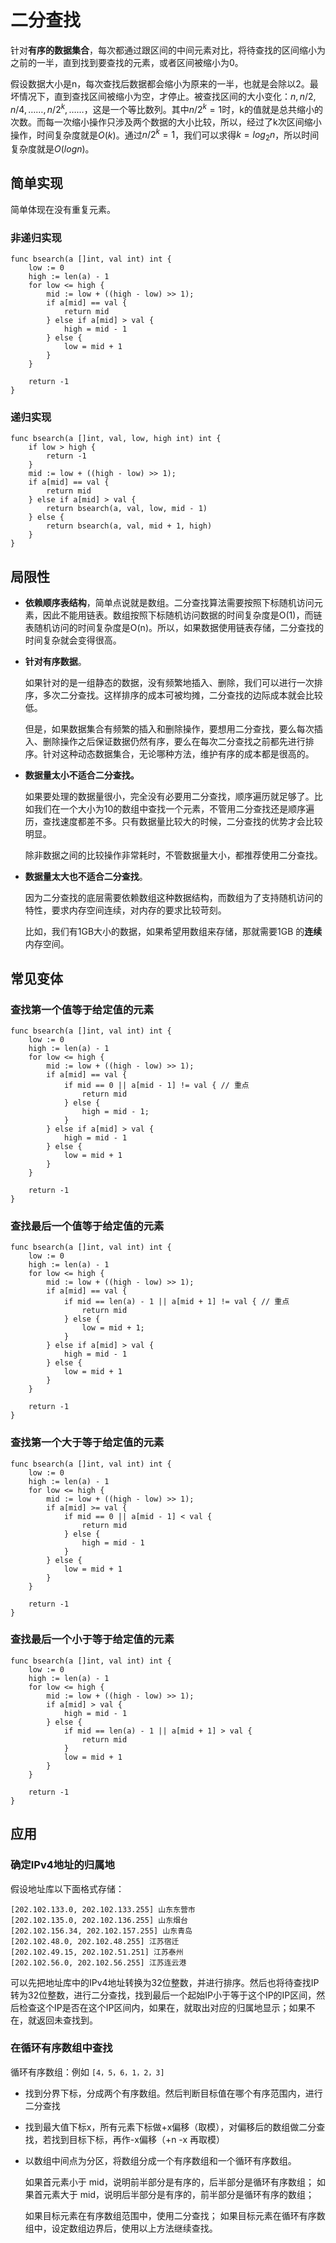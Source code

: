 # 二分查找

针对**有序的数据集合**，每次都通过跟区间的中间元素对比，将待查找的区间缩小为之前的一半，直到找到要查找的元素，或者区间被缩小为0。

假设数据大小是n，每次查找后数据都会缩小为原来的一半，也就是会除以2。最坏情况下，直到查找区间被缩小为空，才停止。被查找区间的大小变化：$n,n/2,n/4,……,n/2^k,……$，这是一个等比数列。其中$n/2^k = 1$时，k的值就是总共缩小的次数。而每一次缩小操作只涉及两个数据的大小比较，所以，经过了k次区间缩小操作，时间复杂度就是$O(k)$。通过$n/2^k=1$，我们可以求得$k=log_2n$，所以时间复杂度就是$O(logn)$。



## 简单实现

简单体现在没有重复元素。

### 非递归实现

```
func bsearch(a []int, val int) int {
	low := 0
	high := len(a) - 1
	for low <= high {
		mid := low + ((high - low) >> 1);
		if a[mid] == val {
			return mid
		} else if a[mid] > val {
			high = mid - 1
		} else {
			low = mid + 1
		}
	} 
	
	return -1
}
```

### 递归实现

```
func bsearch(a []int, val, low, high int) int {
	if low > high {
		return -1
	}
	mid := low + ((high - low) >> 1);
	if a[mid] == val {
		return mid
	} else if a[mid] > val {
		return bsearch(a, val, low, mid - 1)
	} else {
		return bsearch(a, val, mid + 1, high)
	}
}
```



## 局限性

- **依赖顺序表结构**，简单点说就是数组。二分查找算法需要按照下标随机访问元素，因此不能用链表。数组按照下标随机访问数据的时间复杂度是O(1)，而链表随机访问的时间复杂度是O(n)。所以，如果数据使用链表存储，二分查找的时间复杂就会变得很高。

- **针对有序数据**。

  如果针对的是一组静态的数据，没有频繁地插入、删除，我们可以进行一次排序，多次二分查找。这样排序的成本可被均摊，二分查找的边际成本就会比较低。

  但是，如果数据集合有频繁的插入和删除操作，要想用二分查找，要么每次插入、删除操作之后保证数据仍然有序，要么在每次二分查找之前都先进行排序。针对这种动态数据集合，无论哪种方法，维护有序的成本都是很高的。

- **数据量太小不适合二分查找。**

  如果要处理的数据量很小，完全没有必要用二分查找，顺序遍历就足够了。比如我们在一个大小为10的数组中查找一个元素，不管用二分查找还是顺序遍历，查找速度都差不多。只有数据量比较大的时候，二分查找的优势才会比较明显。

  除非数据之间的比较操作非常耗时，不管数据量大小，都推荐使用二分查找。

- **数据量太大也不适合二分查找**。

  因为二分查找的底层需要依赖数组这种数据结构，而数组为了支持随机访问的特性，要求内存空间连续，对内存的要求比较苛刻。

  比如，我们有1GB大小的数据，如果希望用数组来存储，那就需要1GB 的**连续**内存空间。



## 常见变体

### 查找第一个值等于给定值的元素

```
func bsearch(a []int, val int) int {
	low := 0
	high := len(a) - 1
	for low <= high {
		mid := low + ((high - low) >> 1);
		if a[mid] == val {
			if mid == 0 || a[mid - 1] != val { // 重点
				return mid
			} else {
				high = mid - 1;
			}
		} else if a[mid] > val {
			high = mid - 1
		} else {
			low = mid + 1
		}
	} 
	
	return -1
}
```



### 查找最后一个值等于给定值的元素

```
func bsearch(a []int, val int) int {
	low := 0
	high := len(a) - 1
	for low <= high {
		mid := low + ((high - low) >> 1);
		if a[mid] == val {
			if mid == len(a) - 1 || a[mid + 1] != val { // 重点
				return mid
			} else {
				low = mid + 1;
			}
		} else if a[mid] > val {
			high = mid - 1
		} else {
			low = mid + 1
		}
	} 
	
	return -1
}
```



### 查找第一个大于等于给定值的元素

```
func bsearch(a []int, val int) int {
	low := 0
	high := len(a) - 1
	for low <= high {
		mid := low + ((high - low) >> 1);
		if a[mid] >= val {
			if mid == 0 || a[mid - 1] < val {
				return mid
			} else {
				high = mid - 1
			}
		} else {
			low = mid + 1
		}
	} 
	
	return -1
}
```



### 查找最后一个小于等于给定值的元素

```
func bsearch(a []int, val int) int {
	low := 0
	high := len(a) - 1
	for low <= high {
		mid := low + ((high - low) >> 1);
		if a[mid] > val {
			high = mid - 1
		} else {
			if mid == len(a) - 1 || a[mid + 1] > val {
				return mid
			}
			low = mid + 1
		}
	} 
	
	return -1
}
```



## 应用

### 确定IPv4地址的归属地

假设地址库以下面格式存储：

```
[202.102.133.0, 202.102.133.255] 山东东营市
[202.102.135.0, 202.102.136.255] 山东烟台
[202.102.156.34, 202.102.157.255] 山东青岛
[202.102.48.0, 202.102.48.255] 江苏宿迁
[202.102.49.15, 202.102.51.251] 江苏泰州
[202.102.56.0, 202.102.56.255] 江苏连云港
```

可以先把地址库中的IPv4地址转换为32位整数，并进行排序。然后也将待查找IP转为32位整数，进行二分查找，找到最后一个起始IP小于等于这个IP的IP区间，然后检查这个IP是否在这个IP区间内，如果在，就取出对应的归属地显示；如果不在，就返回未查找到。



### 在循环有序数组中查找

循环有序数组：例如 `[4，5，6，1，2，3]`

- 找到分界下标，分成两个有序数组。然后判断目标值在哪个有序范围内，进行二分查找

- 找到最大值下标x，所有元素下标做+x偏移（取模），对偏移后的数组做二分查找，若找到目标下标，再作-x偏移（+n -x 再取模）

- 以数组中间点为分区，将数组分成一个有序数组和一个循环有序数组。

  如果首元素小于 mid，说明前半部分是有序的，后半部分是循环有序数组；
  如果首元素大于 mid，说明后半部分是有序的，前半部分是循环有序的数组；

  如果目标元素在有序数组范围中，使用二分查找；
  如果目标元素在循环有序数组中，设定数组边界后，使用以上方法继续查找。



